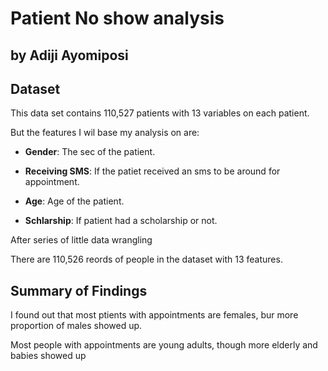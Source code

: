 # Patient No show analysis
## by Adiji Ayomiposi


## Dataset

This data set contains 110,527 patients with 13 variables on each patient.

But the features I wil base my analysis on are:

- **Gender**: The sec of the patient.

- **Receiving SMS**: If the patiet received an sms to be around for appointment.

- **Age**: Age of the patient.

- **Schlarship**: If patient had a scholarship or not.

After series of little data wrangling

There are 110,526 reords of people in the dataset with 13 features.

## Summary of Findings

I found out that most ptients with appointments are females, bur more proportion of males showed up.

Most people with appointments are young adults, though more elderly and babies showed up
